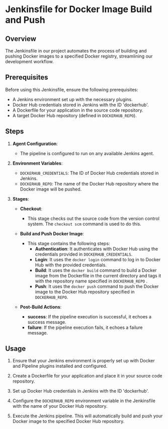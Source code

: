 # Jenkinsfile for Docker Image Build and Push

## Overview

The Jenkinsfile in our project automates the process of building and pushing Docker images to a specified Docker registry, streamlining our development workflow.

## Prerequisites

Before using this Jenkinsfile, ensure the following prerequisites:

- A Jenkins environment set up with the necessary plugins.
- Docker Hub credentials stored in Jenkins with the ID 'dockerhub'.
- A Dockerfile for your application in the source code repository.
- A target Docker Hub repository (defined in `DOCKERHUB_REPO`).

## Steps

1. **Agent Configuration**:

   - The pipeline is configured to run on any available Jenkins agent.

2. **Environment Variables**:

   - `DOCKERHUB_CREDENTIALS`: The ID of Docker Hub credentials stored in Jenkins.
   - `DOCKERHUB_REPO`: The name of the Docker Hub repository where the Docker image will be pushed.

3. **Stages**:

   - **Checkout**:

     - This stage checks out the source code from the version control system. The `checkout scm` command is used to do this.

   - **Build and Push Docker Image**:

     - This stage contains the following steps:
       - **Authentication**: It authenticates with Docker Hub using the credentials provided in `DOCKERHUB_CREDENTIALS`.
       - **Login**: It uses the `docker login` command to log in to Docker Hub with the provided credentials.
       - **Build**: It uses the `docker build` command to build a Docker image from the Dockerfile in the current directory and tags it with the repository name specified in `DOCKERHUB_REPO` .
       - **Push**: It uses the `docker push` command to push the Docker image to the Docker Hub repository specified in `DOCKERHUB_REPO`.

   - **Post-Build Actions**:
     - **success**: If the pipeline execution is successful, it echoes a success message.
     - **failure**: If the pipeline execution fails, it echoes a failure message.

## Usage

1. Ensure that your Jenkins environment is properly set up with Docker and Pipeline plugins installed and configured.

2. Create a Dockerfile for your application and place it in your source code repository.

3. Set up Docker Hub credentials in Jenkins with the ID 'dockerhub'.

4. Configure the `DOCKERHUB_REPO` environment variable in the Jenkinsfile with the name of your Docker Hub repository.

5. Execute the Jenkins pipeline. This will automatically build and push your Docker image to the specified Docker Hub repository.
